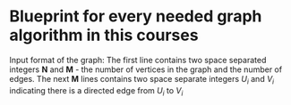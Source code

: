 # Blueprint for every needed graph algorithm in this courses

Input format of the graph:
The first line contains two space separated integers **N** and **M** - the number of vertices in the graph and the number of edges.
The next **M** lines contains two space separate integers $U_{i}$ and $V_{i}$ indicating there is a directed edge from $U_{i}$ to $V_{i}$